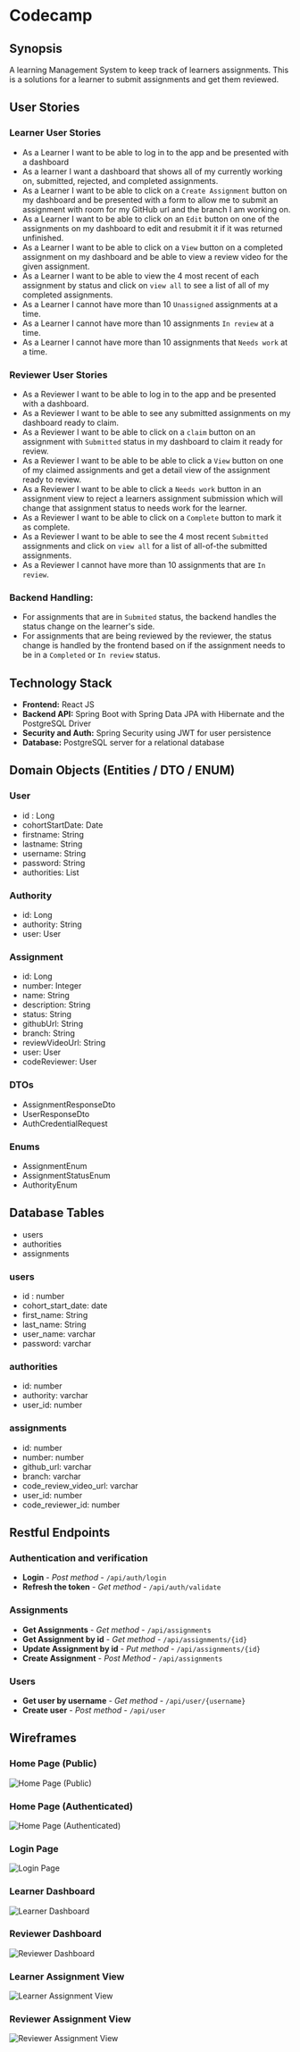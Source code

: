 # Codecamp

## Synopsis
A learning Management System to keep track of learners assignments. This is a solutions for a learner to submit assignments and 
get them reviewed.

## User Stories
### Learner User Stories
- As a Learner I want to be able to log in to the app and be presented with a dashboard
- As a learner I want a dashboard that shows all of my currently working on, submitted, rejected, and completed assignments.
- As a Learner I want to be able to click on a `Create Assignment` button on my dashboard and be presented with a form to allow me to submit an assignment with room for my GitHub url and the branch I am working on.
- As a Learner I want to be able to click on an `Edit` button on one of the assignments on my dashboard to edit and resubmit it if it was returned unfinished.
- As a Learner I want to be able to click on a `View` button on a completed assignment on my dashboard and be able to view a review video for the given assignment.
- As a Learner I want to be able to view the 4 most recent of each assignment by status and click on `view all` to see a list of all of my completed assignments.
- As a Learner I cannot have more than 10 `Unassigned` assignments at a time.
- As a Learner I cannot have more than 10 assignments `In review` at a time.
- As a Learner I cannot have more than 10 assignments that `Needs work` at a time.

### Reviewer User Stories
- As a Reviewer I want to be able to log in to the app and be presented with a dashboard.
- As a Reviewer I want to be able to see any submitted assignments on my dashboard ready to claim.
- As a Reviewer I want to be able to click on a `claim` button on an assignment with `Submitted` status in my dashboard to claim it ready for review.
- As a Reviewer I want to be able to be able to click a `View` button on one of my claimed assignments and get a detail view of the assignment ready to review.
- As a Reviewer I want to be able to click a `Needs work` button in an assignment view to reject a learners assignment submission which will change that assignment status to needs work for the learner.
- As a Reviewer I want to be able to click on a `Complete` button to mark it as complete.
- As a Reviewer I want to be able to see the 4 most recent `Submitted` assignments and click on `view all` for a list of all-of-the submitted assignments.
- As a Reviewer I cannot have more than 10 assignments that are `In review`.

### Backend Handling:
- For assignments that are in `Submited` status, the backend handles the status change on the learner's side.
- For assignments that are being reviewed by the reviewer, the status change is handled by the frontend based on if the assignment needs to be in a `Completed` or `In review` status. 

## Technology Stack
- **Frontend:** React JS
- **Backend API:** Spring Boot with Spring Data JPA with Hibernate and the PostgreSQL Driver
- **Security and Auth:** Spring Security using JWT for user persistence
- **Database:** PostgreSQL server for a relational database

## Domain Objects (Entities / DTO / ENUM)
### User
- id : Long
- cohortStartDate: Date
- firstname: String
- lastname: String
- username: String
- password: String
- authorities: List<Authority>

### Authority
- id: Long
- authority: String
- user: User

### Assignment
- id: Long
- number: Integer
- name: String
- description: String
- status: String
- githubUrl: String
- branch: String
- reviewVideoUrl: String
- user: User
- codeReviewer: User

### DTOs
- AssignmentResponseDto
- UserResponseDto
- AuthCredentialRequest

### Enums
- AssignmentEnum
- AssignmentStatusEnum
- AuthorityEnum

## Database Tables
- users
- authorities
- assignments

### users
- id : number
- cohort_start_date: date
- first_name: String
- last_name: String
- user_name: varchar
- password: varchar

### authorities
- id: number
- authority: varchar
- user_id: number

### assignments
- id: number
- number: number
- github_url: varchar
- branch: varchar
- code_review_video_url: varchar
- user_id: number
- code_reviewer_id: number

## Restful Endpoints
### Authentication and verification
- **Login**                     - *Post method* - `/api/auth/login`
- **Refresh the token**         - *Get method* - `/api/auth/validate`

### Assignments
- **Get Assignments**           - *Get method* - `/api/assignments`
- **Get Assignment by id**      - *Get method* - `/api/assignments/{id}`
- **Update Assignment by id**   - *Put method* - `/api/assignments/{id}`
- **Create Assignment**         - *Post Method* - `/api/assignments`

### Users
- **Get user by username**      - *Get method* - `/api/user/{username}`
- **Create user**               - *Post method* - `/api/user`

## Wireframes
### Home Page (Public)
![Home Page (Public)](./documents/images/home_page_public.jpg)

### Home Page (Authenticated)
![Home Page (Authenticated)](./documents/images/home_page_authenticated.jpg)

### Login Page
![Login Page](./documents/images/login_page.jpg)

### Learner Dashboard
![Learner Dashboard](./documents/images/learner_dashboard.jpg)

### Reviewer Dashboard
![Reviewer Dashboard](./documents/images/reviewer_dashboard.jpg)

### Learner Assignment View
![Learner Assignment View](./documents/images/learner_assignment_view.jpg)

### Reviewer Assignment View
![Reviewer Assignment View](./documents/images/reviewer_assignment_view.jpg)
